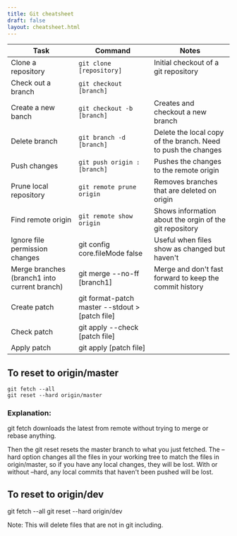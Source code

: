 ```yaml
---
title: Git cheatsheet
draft: false
layout: cheatsheet.html
---
```

|Task                  |Command                  |Notes                                                          |
|----------------------|-------------------------|---------------------------------------------------------------|
|Clone a repository    |`git clone [repository]` |Initial checkout of a git repository                           |
|Check out a branch    |`git checkout [branch]`  |                                                               |
|Create a new banch    |`git checkout -b [branch]`|Creates and checkout a new branch                              |
|Delete branch         |`git branch -d [branch]` |Delete the local copy of the branch. Need to push the changes  |
|Push changes          |`git push origin :[branch]`|Pushes the changes to the remote origin                        |
|Prune local repository|`git remote prune origin`|Removes branches that are deleted on origin                    |
|Find remote origin	   |`git remote show origin` |Shows information about the orgin of the git repository        |
|Ignore file permission changes|git config core.fileMode false|Useful when files show as changed but haven't     |
|Merge branches (branch1 into current branch)|git merge --no-ff [branch1]|Merge and don't fast forward to keep the commit history|
|Create patch          |git format-patch master --stdout > [patch file]|                                         |
|Check patch           |git apply --check [patch file]|                                                          |	
|Apply patch           |git apply [patch file]   |                                                               |	

## To reset to origin/master

```
git fetch --all
git reset --hard origin/master
```
### Explanation:

git fetch downloads the latest from remote without trying to merge or rebase anything.

Then the git reset resets the master branch to what you just fetched. The –hard option changes all the files in your working tree to match the files in origin/master, so if you have any local changes, they will be lost. With or without –hard, any local commits that haven't been pushed will be lost.

## To reset to origin/dev

git fetch --all
git reset --hard origin/dev

Note:
    This will delete files that are not in git including.


